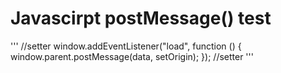 # Javascirpt postMessage() test

'''
//setter
    window.addEventListener("load", function () {
      window.parent.postMessage(data, setOrigin);
    });
    //setter
'''
